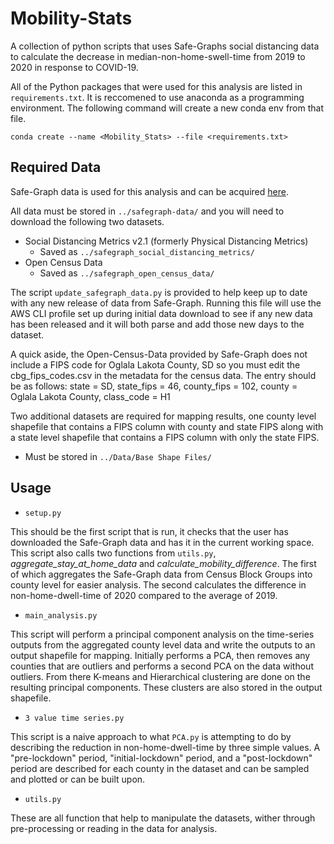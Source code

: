# Mobility-Stats

A collection of python scripts that uses Safe-Graphs social distancing data to calculate the decrease in median-non-home-swell-time from 2019 to 2020 in response to COVID-19.

All of the Python packages that were used for this analysis are listed in `requirements.txt`. It is reccomened to use anaconda as a programming environment. The following command will create a new conda env from that file.

`conda create --name <Mobility_Stats> --file <requirements.txt>`

## Required Data
Safe-Graph data is used for this analysis and can be acquired [here](https://www.safegraph.com/covid-19-data-consortium). 

All data must be stored in `../safegraph-data/` and you will need to download the following two datasets.

* Social Distancing Metrics v2.1 (formerly Physical Distancing Metrics)
    - Saved as `../safegraph_social_distancing_metrics/`
* Open Census Data
    - Saved as `../safegraph_open_census_data/`

The script `update_safegraph_data.py` is provided to help keep up to date with any new release of data from Safe-Graph. Running this file will use the AWS CLI profile set up during initial data download to see if any new data has been released and it will both parse and add those new days to the dataset.

A quick aside, the Open-Census-Data provided by Safe-Graph does not include a FIPS code for Oglala Lakota County, SD so you must edit the cbg_fips_codes.csv in the metadata for the census data. The entry should be as follows: state = SD, state_fips = 46, county_fips = 102, county = Oglala Lakota County, class_code = H1

Two additional datasets are required for mapping results, one county level shapefile that contains a FIPS column with county and state FIPS along with a state level shapefile that contains a FIPS column with only the state FIPS. 
* Must be stored in `../Data/Base Shape Files/`

## Usage

- `setup.py`

This should be the first script that is run, it checks that the user has downloaded the Safe-Graph data and has it in the current working space. This script also calls two functions from `utils.py`, *aggregate_stay_at_home_data* and *calculate_mobility_difference*. The first of which aggregates the Safe-Graph data from Census Block Groups into county level for easier analysis. The second calculates the difference in non-home-dwell-time of 2020 compared to the average of 2019.  

- `main_analysis.py`

This script will perform a principal component analysis on the time-series outputs from the aggregated county level data and write the outputs to an output shapefile for mapping. Initially performs a PCA, then removes any counties that are outliers and performs a second PCA on the data without outliers. From there K-means and Hierarchical clustering are done on the resulting principal components. These clusters are also stored in the output shapefile.  

- `3 value time series.py`

This script is a naive approach to what `PCA.py` is attempting to do by describing the reduction in non-home-dwell-time by three simple values. A "pre-lockdown" period, "initial-lockdown" period, and a "post-lockdown" period are described for each county in the dataset and can be sampled and plotted or can be built upon. 


- `utils.py`

These are all function that help to manipulate the datasets, wither through pre-processing or reading in the data for analysis. 



